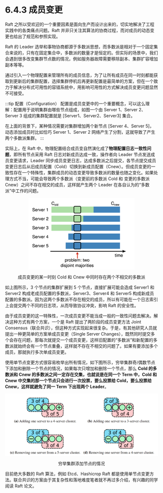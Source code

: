 # 6.4.3 成员变更

Raft 之所以受欢迎的一个重要因素是面向生产而设计出来的，切实地解决了工程实践中的各类痛点问题。Raft 并非只关注其算法的协商过程，而对成员的动态变更也给出了规范和参照实现。

Raft 的 Leader 选举和事物协商都源于多数派思想，而多数派是相对于一个固定集合来说的，只有在固定集合中，多数派的数量才是恒定的。但实际的场景中，我们会遇到很多改变集群节点数的情况，例如服务器故障需要移除副本、集群扩容增加副本等等。

通过引入一个物理配置来管理所有的成员信息，为了让所有成员在同一时刻都能获取到更新后的集群配置，选择集群停机后再更新配置是最简单的方案，但在一个致力于解决分布式可用性的容错系统中，用影响可用性的方式解决成员变更问题显然不可接受。

:::tip 配置（Configuration）
配置是成员变更中的一个重要概念，可以这么理解：配置用于说明集群由哪些节点组成，如图一个由 Server 1、Server 2、Server 3 组成的集群配置就是 [Server1、Server2、Server3] 集合。

在上面的背景下，某种情况需要对集群增加两个新节点 [Server 4、Server 5]，动态添加成员时比如恰巧 Server 1、Server 2 网络产生了分割，这就导致了产生两个多数派集群。
:::

实际上，在 Raft 中，物理配置结合成员变自然演化成了**物理配置日志一致性问题**，即所有节点采用 Raft 日志对新成员达成一致，操作者向 Leader 节点发送成员变更请求，Leader 同步成员变更日志，达成多数派之后提交，各节点提交成员变更日志后从旧成员配置（Cold）切换到新成员配置（Cnew）。但成员变更的一致性存在一个特殊性，集群成员的动态变更导致多数派的数量也随之变化。如果处理方式不当，可能会导致两个多数派（变更前的多数派 Cold 和 变更的多数派 Cnew）之间不存在相交的成员，这样就产生两个 Leader 在各自认为的“多数派”中工作的问题。

<div  align="center">
	<img src="../assets/raft-ConfChange.png" width = "350"  align=center />
	<p>成员变更的某一时刻 Cold 和 Cnew 中同时存在两个不相交的多数派</p>
</div>

如上图所示，3 个节点的集群扩展到 5 个节点，直接扩展可能会造成 Server1 和 Server2 构成老成员配置的多数派，Server3、Server4 和 Server5 构成新成员配置的多数派。因为这两个多数派不存在相交的成员，所以有可能在一个日志索引上会提交两个不同的日志项，从而导致协议冲突，影响 Raft 的安全性。

由于成员变更的这一特殊性，一次成员变更不能当成一般的一致性问题去解决。解决这种方式有两个方案，一个是 Raft 提出了两阶段的成员变更方法 Joint Consensus（联合共识），但这种方式实现起来很复杂。于是，有其他研究人员就提出一种更简单的方案单成员变更（Single Server Changes），既然同时提交多个会存在问题，那每次就提交一个成员变更，这样旧配置的“多数派”和新配置的多数派就始终会有一个节点重叠，这样就不存在不相交的问题了。如果有要添加多个成员，那就执行多次单成员变更。

使用单节点变更方式很容易枚举出所有情况，如下图所示，穷举集群奇/偶数节点下添加和删除一个节点的情况，如果每次只增加和删除一个节点，那么 **Cold 的多数派和 Cnew 的多数派之间一定存在交集，也就说是在同一个 Term 中，Cold 和 Cnew 中交集的那一个节点只会进行一次投票，要么投票给 Cold，要么投票给 Cnew，这样就避免了同一 Term 下出现两个 Leader**。

<div  align="center">
	<img src="../assets/raft-single-server.png" width = "550"  align=center />
	<p>穷举集群添加节点的情况</p>
</div>


目前绝大多数的 Raft 算法，例如 Etcd、Hashicrop Raft 都是使用单节点变更方法。联合共识的方案由于其复杂性和落地难度笔者就不再过多介绍，有兴趣的同学阅读 Raft 论文。